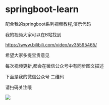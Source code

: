 # springboot-learn
配合我的springboot系列视频教程,演示代码

我的视频大家可以在B站找到

https://www.bilibili.com/video/av35595465/

希望大家多提宝贵意见

每次视频更新,都会在微信公众号中有同步图文描述

下面是我的微信公众号 二维码

请扫码关注哦

![](https://github.com/ibywind/springboot-learn/blob/master/mp.jpg?raw=true)
        
      


